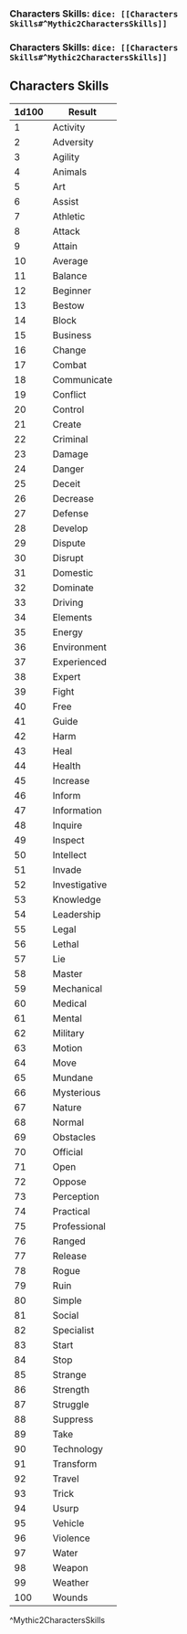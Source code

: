 ### Characters Skills: `dice: [[Characters Skills#^Mythic2CharactersSkills]]`
### Characters Skills: `dice: [[Characters Skills#^Mythic2CharactersSkills]]`

## Characters Skills
| 1d100 | Result        |
| ----- | ------------- |
| 1     | Activity      |
| 2     | Adversity     |
| 3     | Agility       |
| 4     | Animals       |
| 5     | Art           |
| 6     | Assist        |
| 7     | Athletic      |
| 8     | Attack        |
| 9     | Attain        |
| 10    | Average       |
| 11    | Balance       |
| 12    | Beginner      |
| 13    | Bestow        |
| 14    | Block         |
| 15    | Business      |
| 16    | Change        |
| 17    | Combat        |
| 18    | Communicate   |
| 19    | Conflict      |
| 20    | Control       |
| 21    | Create        |
| 22    | Criminal      |
| 23    | Damage        |
| 24    | Danger        |
| 25    | Deceit        |
| 26    | Decrease      |
| 27    | Defense       |
| 28    | Develop       |
| 29    | Dispute       |
| 30    | Disrupt       |
| 31    | Domestic      |
| 32    | Dominate      |
| 33    | Driving       |
| 34    | Elements      |
| 35    | Energy        |
| 36    | Environment   |
| 37    | Experienced   |
| 38    | Expert        |
| 39    | Fight         |
| 40    | Free          |
| 41    | Guide         |
| 42    | Harm          |
| 43    | Heal          |
| 44    | Health        |
| 45    | Increase      |
| 46    | Inform        |
| 47    | Information   |
| 48    | Inquire       |
| 49    | Inspect       |
| 50    | Intellect     |
| 51    | Invade        |
| 52    | Investigative |
| 53    | Knowledge     |
| 54    | Leadership    |
| 55    | Legal         |
| 56    | Lethal        |
| 57    | Lie           |
| 58    | Master        |
| 59    | Mechanical    |
| 60    | Medical       |
| 61    | Mental        |
| 62    | Military      |
| 63    | Motion        |
| 64    | Move          |
| 65    | Mundane       |
| 66    | Mysterious    |
| 67    | Nature        |
| 68    | Normal        |
| 69    | Obstacles     |
| 70    | Official      |
| 71    | Open          |
| 72    | Oppose        |
| 73    | Perception    |
| 74    | Practical     |
| 75    | Professional  |
| 76    | Ranged        |
| 77    | Release       |
| 78    | Rogue         |
| 79    | Ruin          |
| 80    | Simple        |
| 81    | Social        |
| 82    | Specialist    |
| 83    | Start         |
| 84    | Stop          |
| 85    | Strange       |
| 86    | Strength      |
| 87    | Struggle      |
| 88    | Suppress      |
| 89    | Take          |
| 90    | Technology    |
| 91    | Transform     |
| 92    | Travel        |
| 93    | Trick         |
| 94    | Usurp         |
| 95    | Vehicle       |
| 96    | Violence      |
| 97    | Water         |
| 98    | Weapon        |
| 99    | Weather       |
| 100   | Wounds        |
^Mythic2CharactersSkills